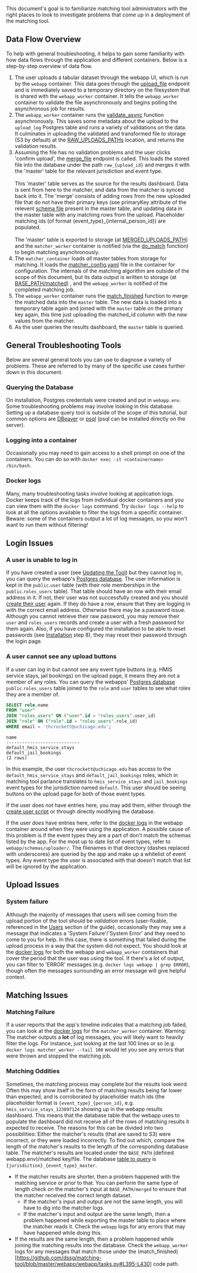 This document's goal is to familiarize matching tool administrators with the right places to look to investigate problems that come up in a deployment of the matching tool. 

## Data Flow Overview

To help with general troubleshooting, it helps to gain some familiarity with how data flows through the application and different containers. Below is a step-by-step overview of data flow.

1. The user uploads a tabular dataset through the webapp UI, which is run by the `webapp` container. This data goes through the [upload_file](https://github.com/dssg/matching-tool/blob/master/webapp/backend/apis/upload.py#L299) endpoint and is immediately saved to a temporary directory on the filesystem that is shared with the `webapp_worker` container. It tells the `webapp_worker` container to validate the file asynchronously and begins polling the asynchronous job for results.
2. The `webapp_worker` container runs the [validate_async](https://github.com/dssg/matching-tool/blob/master/webapp/backend/apis/upload.py#L193) function asynchronously. This saves some metadata about the upload to the `upload_log` Postgres table and runs a variety of validations on the data. It culminates in uploading the validated and transformed file to storage (S3 by default) at the [RAW_UPLOADS_PATHs](https://github.com/dssg/matching-tool/blob/master/webapp.env) location, and returns the validation results.
3. Assuming the file has no validation problems and the user clicks 'confirm upload', the [merge_file](https://github.com/dssg/matching-tool/blob/master/webapp/backend/apis/upload.py#L337) endpoint is called. This loads the stored file into the database under the path `raw_{upload_id}` and merges it with the 'master' table for the relevant jurisdiction and event type.
<br /><br />This 'master' table serves as the source for the results dashboard. Data is sent from here to the matcher, and data from the matcher is synced back into it. The 'merge' consists of adding rows from the new uploaded file that do not have their primary keys (see primaryKey attribute of the relevent [schema file](https://github.com/dssg/matching-tool/tree/master/webapp/schemas/uploader) present in the master table, and updating data in the master table with any matching rows from the upload. Placeholder matching ids (of format {event_type}_{internal_person_id}) are populated.
 <br /><br />The 'master' table is exported to storage (at [MERGED_UPLOADS_PATH](https://github.com/dssg/matching-tool/blob/master/webapp.env)) and the `matcher_worker` container is notified (via the [do_match](https://github.com/dssg/matching-tool/blob/master/matcher/matcher/tasks.py) function) to begin matching asynchronously.
4. The `matcher_container` loads *all* master tables from storage for matching.  It loads the [matcher_config.yaml](https://github.com/dssg/matching-tool/blob/master/matcher/matcher_config.yaml) file in the container for configuration. The internals of the matching algorithm are outside of the scope of this document, but its data output is written to storage (at [BASE_PATH/matched](https://github.com/dssg/matching-tool/blob/master/webapp.env)) , and the `webapp_worker` is notified of the completed matching job.
5. The `webapp_worker` container runs the [match_finished](https://github.com/dssg/matching-tool/blob/master/matcher/matcher/tasks.py) function to merge the matched data into the `master` table. The new data is loaded into a temporary table again and joined with the `master` table on the primary key again, this time just uploading the matched_id column with the new values from the matcher.
6. As the user queries the results dashboard, the `master` table is queried.


## General Troubleshooting Tools

Below are several general tools you can use to diagnose a variety of problems. These are referred to by many of the specific use cases further down in this document.

### Querying the Database

On installation, Postgres credentials were created and put in `webapp.env`. Some troubleshooting problems may involve looking in this database. Setting up a database query tool is outside of the scope of this tutorial, but common options are [DBeaver](https://dbeaver.io/) or [psql](https://help.ubuntu.com/community/PostgreSQL#Client_Installation) (psql can be installed directly on the server).

### Logging into a container

Occasionally you may need to gain access to a shell prompt on one of the containers. You can do so with `docker exec -it <containername> /bin/bash`.

### Docker logs

Many, many troubleshooting tasks involve looking at application logs. Docker keeps track of the logs from individual docker containers and you can view them with the `docker logs` command. Try `docker logs --help` to look at all the options available to filter the logs from a specific container. Beware: some of the containers output a lot of log messages, so you won't want to run them without filtering!

## Login Issues

### A user is unable to log in

If you have created a user (see [Updating the Tool](updating.md)) but they cannot log in, you can query the webapp's [Postgres database](troubleshooting.md#querying-the-database). The user information is kept in the `public`.`user` table (with their role memberships in the `public`.`roles_users` table). That table should have an row with their email address in it. If not, their user was not successfully created and you should [create their user](updating.md) again. If they do have a row, ensure that they are logging in with the correct email address. Otherwise there may be a password issue. Although you cannot retrieve their raw password, you may remove their `user` and `roles_users` records and create a user with a fresh password for them again. Also, if you have configured the installation to be able to reset passwords (see [Installation](install.md) step 8), they may reset their password through the login page.

### A user cannot see any upload buttons

If a user can log in but cannot see any event type buttons (e.g. HMIS service stays, jail bookings) on the upload page, it means they are not a member of any roles. You can query the webapps' [Postgres database](troubleshooting.md#querying-the-database) `public`.`roles_users` table joined to the `role` and `user` tables to see what roles they are a member of.

```sql
SELECT role.name
FROM "user"
JOIN "roles_users" ON ("user".id = "roles_users".user_id)
JOIN "role" ON ("role".id = "roles_users".role_id)
WHERE email = 'thcrockett@uchicago.edu';
```

```
name            
----------------------------
default_hmis_service_stays
default_jail_bookings
(2 rows)
```

In this example, the user `thcrockett@uchicago.edu` has access to the `default_hmis_service_stays` and `default_jail_bookings` roles, which in matching tool parlance translates to `hmis_service_stays` and `jail_bookings` event types for the jurisdiction named `default`. This user should be seeing buttons on the upload page for both of those event types.

If the user does not have entries here, you may add them, either through the [create user script](updating.md) or through directly modifying the database.

If the user *does* have entries here, refer to the [docker logs](troubleshooting.md#docker-logs) in the webapp container around when they were using the application. A possible cause of this problem is if the event types they are a part of don't match the schemas listed by the app. For the most up to date list of event types, refer to `webapp/schemas/uploader/`. The filenames in that directory (dashes replaced with underscores) are queried by the app and make up a whitelist of event types. Any event type the user is associated with that doesn't match that list will be ignored by the application.

## Upload Issues

### System failure

Although the majority of messages that users will see coming from the upload portion of the tool should be *validation* errors (user-fixable, referenced in the [Users](/users/using.md) section of the guide), occasionally they may see a message that indicates a 'System Failure'/'System Error' and they need to come to you for help. In this case, there is something that failed during the upload process in a way that the system did not expect. You should look at the [docker logs](troubleshooting.md#docker-logs) for both the webapp and `webapp_worker` containers that cover the period that the user was using the tool. If there's a lot of output, you can filter to 'ERROR' messages (e.g. `docker logs webapp | grep ERROR`), though often the messages surrounding an error message will give helpful context.


## Matching Issues

### Matching Failure

If a user reports that the app's timeline indicates that a matching job failed, you can look at the [docker logs](troubleshooting.md#docker-logs) for the `matcher_worker` container. Warning: The matcher outputs a **lot** of log messages, you will likely want to heavily filter the logs. For instance, just looking at the last 100 lines or so (e.g. ``docker logs matcher_worker --tail 100`` would let you see any errors that were thrown and stopped the matching job.

### Matching Oddities
Sometimes, the matching process may complete but the results look weird. Often this may show itself in the form of matching results being far lower than expected, and is corroborated by placeholder match ids (the placeholder format is `{event_type}_{person_id}`, e.g. `hmis_service_stays_123897124` showing up in the webapp results dashboard. This means that the database table that the webapp uses to populate the dashboard did not receive all of the rows of matching results it expected to receive. The reasons for this can be divided into two possibilities: Either the matcher's results (that are saved to S3) were incorrect, or they were loaded incorrectly. To find out which, compare the length of the matcher's results to the length of the corresponding database table. The matcher's results are located under the `BASE_PATH` (defined webapp.env)/matched key/file. The database [table to query](troubleshooting.md#querying-the-database) is `{jurisdiction}_{event_type}_master`.

- If the matcher results are shorter, then a problem happened with the matching service or prior to that. You can perform the same type of length check on the matcher's input at `BASE_PATH/merged` to ensure that the matcher received the correct length dataset.
	- If the matcher's input and output are not the same length, you will have to dig into the matcher logs. 
	- If the matcher's input and output are the same length, then a problem happened while exporting the master table to place where the matcher reads it. Check the `webapp` logs for any errors that may have happened while doing this.
- If the results are the same length, then a problem happened while joining the matching results into the database. Check the `webapp_worker` logs for any messages that match those under the (match_finished)[https://github.com/dssg/matching-tool/blob/master/webapp/webapp/tasks.py#L395-L430] code path. 
